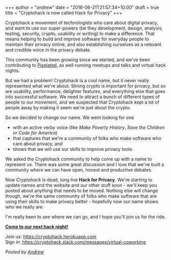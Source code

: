 +++
author = "andrew"
date = "2016-06-21T21:57:34+10:00"
draft = true
title = "Cryptohack is now called Hack for Privacy"
+++

Cryptohack a movement of technologists who care about digital privacy, and want to use our super-powers (be they development, design, analysis, testing, security, crypto, usability or writing) to make a difference. That means helping to build and improve software for everyday people to maintain their privacy online, and also establishing ourselves as a relevant and credible voice in the privacy debate.

This community has been growing since we started, and we've been contributing to [Pixelated](https://pixelated-project.org), as well running meetups and talks and virtual hack nights.

But we had a problem! Cryptohack is a cool name, but it never really represented what we're about. Strong crypto is important for privacy, but so are usability, performance, delighter features, and everything else that goes into successful software. We need to attract a bunch of different types of people to our movement, and we suspected that Cryptohack kept a lot of people away by making it seem we're just about the crypto.

So we decided to change our name. We went looking for one

* with an active verby voice (like _Make Poverty History_, _Save the Children_ or _Code for America_)
* that captures that we're a community of folks who make software who care about privacy, and
* shows that we will use our skills to improve privacy tools

We asked the Cryptohack community to help come up with a name to represent us. There was some great discussion and I love that we've built a community where we can have open, honest and productive debates.

Now _Cryptohack_ is dead, long live **Hack for Privacy**. We're starting to update names and the website and our other stuff soon - we'll keep you posted about anything that needs to be moved. Nothing else will change though, we're the same community of folks who make software that are using their skills to make privacy better - hopefully now our name shows who we really are.

I'm really keen to see where we can go, and I hope you'll join us for the ride.

<p class="center">
<a class="button" href="http://www.meetup.com/cryptohack/events/231390595/"><strong>Come to our next hack night!</strong></a>
</p>

Join us: https://cryptohack.herokuapp.com<br />
Sign in: https://cryptohack.slack.com/messages/virtual-coworking


*Posted by [Andrew](https://twitter.com/whereismytaco)*
